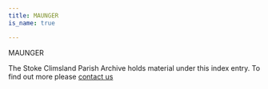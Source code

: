 ```yaml
---
title: MAUNGER
is_name: true

---
```


MAUNGER


The Stoke Climsland Parish Archive holds material under this index entry. To find out more please [contact us](/contact/)

